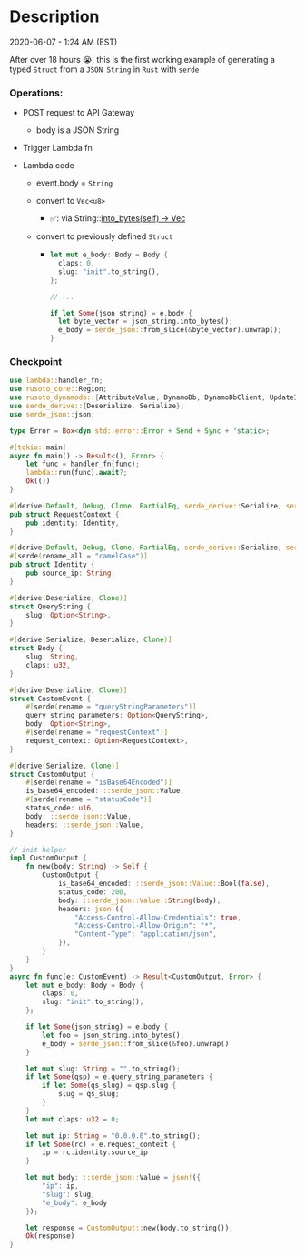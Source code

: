 # Description

2020-06-07 - 1:24 AM (EST)

After over 18 hours 😭, this is the first working example of generating a typed `Struct` from a `JSON String` in `Rust` with `serde`

### Operations:

- POST request to API Gateway
  - body is a JSON String
- Trigger Lambda fn
- Lambda code

  - event.body = `String`
  - convert to `Vec<u8>`
    - ✅: via String::[into_bytes(self) -> Vec<u8>](https://doc.rust-lang.org/std/string/struct.String.html#method.into_bytes)
  - convert to previously defined `Struct`

    - ```rust
      let mut e_body: Body = Body {
        claps: 0,
        slug: "init".to_string(),
      };

      // ...

      if let Some(json_string) = e.body {
        let byte_vector = json_string.into_bytes();
        e_body = serde_json::from_slice(&byte_vector).unwrap();
      }
      ```

### Checkpoint

```rust
use lambda::handler_fn;
use rusoto_core::Region;
use rusoto_dynamodb::{AttributeValue, DynamoDb, DynamoDbClient, UpdateItemInput};
use serde_derive::{Deserialize, Serialize};
use serde_json::json;

type Error = Box<dyn std::error::Error + Send + Sync + 'static>;

#[tokio::main]
async fn main() -> Result<(), Error> {
    let func = handler_fn(func);
    lambda::run(func).await?;
    Ok(())
}

#[derive(Default, Debug, Clone, PartialEq, serde_derive::Serialize, serde_derive::Deserialize)]
pub struct RequestContext {
    pub identity: Identity,
}

#[derive(Default, Debug, Clone, PartialEq, serde_derive::Serialize, serde_derive::Deserialize)]
#[serde(rename_all = "camelCase")]
pub struct Identity {
    pub source_ip: String,
}

#[derive(Deserialize, Clone)]
struct QueryString {
    slug: Option<String>,
}

#[derive(Serialize, Deserialize, Clone)]
struct Body {
    slug: String,
    claps: u32,
}

#[derive(Deserialize, Clone)]
struct CustomEvent {
    #[serde(rename = "queryStringParameters")]
    query_string_parameters: Option<QueryString>,
    body: Option<String>,
    #[serde(rename = "requestContext")]
    request_context: Option<RequestContext>,
}

#[derive(Serialize, Clone)]
struct CustomOutput {
    #[serde(rename = "isBase64Encoded")]
    is_base64_encoded: ::serde_json::Value,
    #[serde(rename = "statusCode")]
    status_code: u16,
    body: ::serde_json::Value,
    headers: ::serde_json::Value,
}

// init helper
impl CustomOutput {
    fn new(body: String) -> Self {
        CustomOutput {
            is_base64_encoded: ::serde_json::Value::Bool(false),
            status_code: 200,
            body: ::serde_json::Value::String(body),
            headers: json!({
                "Access-Control-Allow-Credentials": true,
                "Access-Control-Allow-Origin": "*",
                "Content-Type": "application/json",
            }),
        }
    }
}
async fn func(e: CustomEvent) -> Result<CustomOutput, Error> {
    let mut e_body: Body = Body {
        claps: 0,
        slug: "init".to_string(),
    };

    if let Some(json_string) = e.body {
        let foo = json_string.into_bytes();
        e_body = serde_json::from_slice(&foo).unwrap()
    }

    let mut slug: String = "".to_string();
    if let Some(qsp) = e.query_string_parameters {
        if let Some(qs_slug) = qsp.slug {
            slug = qs_slug;
        }
    }
    let mut claps: u32 = 0;

    let mut ip: String = "0.0.0.0".to_string();
    if let Some(rc) = e.request_context {
        ip = rc.identity.source_ip
    }

    let mut body: ::serde_json::Value = json!({
        "ip": ip,
        "slug": slug,
        "e_body": e_body
    });

    let response = CustomOutput::new(body.to_string());
    Ok(response)
}
```

